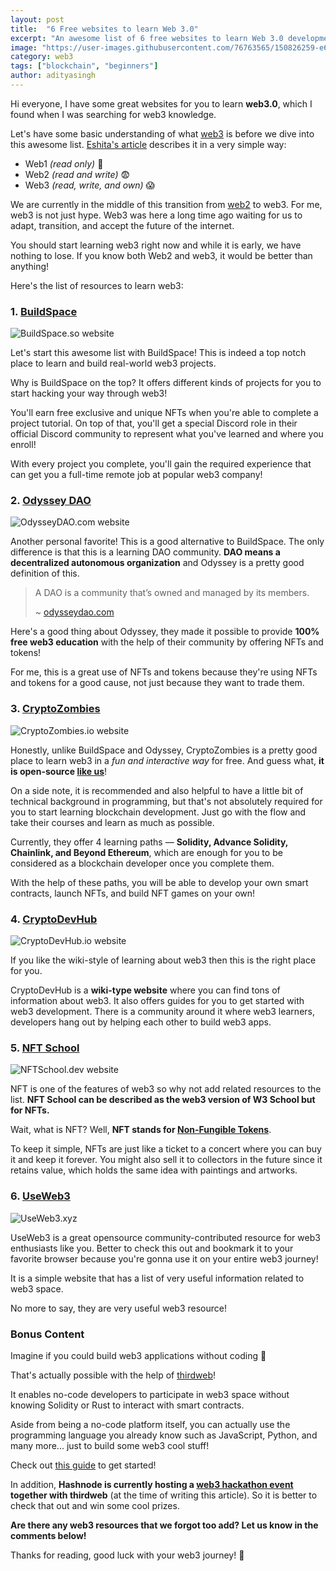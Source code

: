 ```yaml
---
layout: post
title:  "6 Free websites to learn Web 3.0"
excerpt: "An awesome list of 6 free websites to learn Web 3.0 development."
image: "https://user-images.githubusercontent.com/76763565/150826259-e68d86cd-1164-4d6c-98d7-0e2251874f3e.png"
category: web3
tags: ["blockchain", "beginners"]
author: adityasingh
---
```


Hi everyone, I have some great websites for you to learn **web3.0**, which I found when I was searching for web3 knowledge.

Let's have some basic understanding of what [web3](/category/web3/) is before we dive into this awesome list. [Eshita's article](https://eshita.mirror.xyz/H5bNIXATsWUv_QbbEz6lckYcgAa2rhXEPDRkecOlCOI) describes it in a very simple way:

- Web1 *(read only)* 😬
- Web2 *(read and write)* 😨
- Web3 *(read, write, and own)* 😱

We are currently in the middle of this transition from [web2](/category/web/) to web3. For me, web3 is not just hype. Web3 was here a long time ago waiting for us to adapt, transition, and accept the future of the internet.

You should start learning web3 right now and while it is early, we have nothing to lose. If you know both Web2 and web3, it would be better than anything!

Here's the list of resources to learn web3:

### 1. [BuildSpace](https://buildspace.so)

![BuildSpace.so website](https://user-images.githubusercontent.com/46792249/150972372-92d2553f-816d-472c-bf13-7c5abcf6e4e1.png)

Let's start this awesome list with BuildSpace! This is indeed a top notch place to learn and build real-world web3 projects.

Why is BuildSpace on the top? It offers different kinds of projects for you to start hacking your way through web3!

You'll earn free exclusive and unique NFTs when you're able to complete a project tutorial. On top of that, you'll get a special Discord role in their official Discord community to represent what you've learned and where you enroll!

With every project you complete, you'll gain the required experience that can get you a full-time remote job at popular web3 company!

### 2. [Odyssey DAO](https://odysseydao.com)

![OdysseyDAO.com website](https://user-images.githubusercontent.com/46792249/150972450-295b1999-a9e4-44fa-bbde-5210b685a918.png)

Another personal favorite! This is a good alternative to BuildSpace. The only difference is that this is a learning DAO community. **DAO means a decentralized autonomous organization** and Odyssey is a pretty good definition of this.

> A DAO is a community that’s owned and managed by its members.
>
> ~ [odysseydao.com](https://www.odysseydao.com/articles/what-is-dao)

Here's a good thing about Odyssey, they made it possible to provide **100% free web3 education** with the help of their community by offering NFTs and tokens!

For me, this is a great use of NFTs and tokens because they're using NFTs and tokens for a good cause, not just because they want to trade them.

### 3. [CryptoZombies](https://cryptozombies.io)

![CryptoZombies.io website](https://user-images.githubusercontent.com/46792249/150972618-5bf2879b-664b-461b-b0cc-93a561efa6fd.png)

Honestly, unlike BuildSpace and Odyssey, CryptoZombies is a pretty good place to learn web3 in a _fun and interactive way_ for free. And guess what, **it is open-source [like us](https://github.com/genicsblog)**!

On a side note, it is recommended and also helpful to have a little bit of technical background in programming, but that's not absolutely required for you to start learning blockchain development. Just go with the flow and take their courses and learn as much as possible.

Currently, they offer 4 learning paths — **Solidity, Advance Solidity, Chainlink, and Beyond Ethereum**, which are enough for you to be considered as a blockchain developer once you complete them.

With the help of these paths, you will be able to develop your own smart contracts, launch NFTs, and build NFT games on your own!

### 4. [CryptoDevHub](https://cryptodevhub.io)

![CryptoDevHub.io website](https://user-images.githubusercontent.com/46792249/150972763-e7b87a32-4ac3-4759-ad54-43c3e0ba46f3.png)

If you like the wiki-style of learning about web3 then this is the right place for you.

CryptoDevHub is a **wiki-type website** where you can find tons of information about web3. It also offers guides for you to get started with web3 development. There is a community around it where web3 learners, developers hang out by helping each other to build web3 apps. 

### 5. [NFT School](https://nftschool.dev)

![NFTSchool.dev website](https://user-images.githubusercontent.com/46792249/150972831-fae80e24-b787-4007-80c3-2fe6b10900ca.png)

NFT is one of the features of web3 so why not add related resources to the list. **NFT School can be described as the web3 version of W3 School but for NFTs.**

Wait, what is NFT? Well, **NFT stands for [Non-Fungible Tokens](https://nftschool.dev/concepts/non-fungible-tokens/#a-bit-of-history)**.

To keep it simple, NFTs are just like a ticket to a concert where you can buy it and keep it forever. You might also sell it to collectors in the future since it retains value, which holds the same idea with paintings and artworks.

### 6. [UseWeb3](https://useweb3.xyz)

![UseWeb3.xyz](https://user-images.githubusercontent.com/46792249/150972909-6a8c9012-aab9-4031-b773-63056158c662.png)

UseWeb3 is a great opensource community-contributed resource for web3 enthusiasts like you. Better to check this out and bookmark it to your favorite browser because you're gonna use it on your entire web3 journey!

It is a simple website that has a list of very useful information related to web3 space. 

No more to say, they are very useful web3 resource!

###  Bonus Content

Imagine if you could build web3 applications without coding :eyes:

That's actually possible with the help of [thirdweb](https://thirdweb.com)! 

It enables no-code developers to participate in web3 space without knowing Solidity or Rust to interact with smart contracts.

Aside from being a no-code platform itself, you can actually use the programming language you already know such as JavaScript, Python, and many more... just to build some web3 cool stuff! 

Check out [this guide](https://thirdweb.com/portal/guides/release-an-nft-drop-with-no-code) to get started!

In addition, **Hashnode is currently hosting a [web3 hackathon event](https://townhall.hashnode.com/thirdweb-hackathon) together with thirdweb** (at the time of writing this article). So it is better to check that out and win some cool prizes.

**Are there any web3 resources that we forgot too add? Let us know in the comments below!**

Thanks for reading, good luck with your web3 journey! 💖

